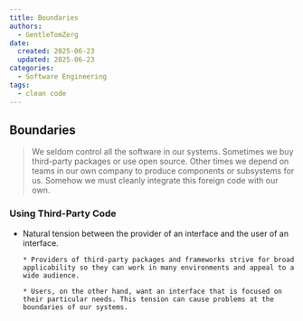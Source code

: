 ```yaml
---
title: Boundaries
authors:
  - GentleTomZerg
date:
  created: 2025-06-23
  updated: 2025-06-23
categories:
  - Software Engineering
tags:
  - clean code
---
```


## Boundaries

> We seldom control all the software in our systems. Sometimes we buy third-party packages or use open source. Other times we depend on teams in our own company to produce components or subsystems for us. Somehow we must cleanly integrate this foreign code with our own.

### Using Third-Party Code

- Natural tension between the provider of an interface and the user of an interface.

      * Providers of third-party packages and frameworks strive for broad applicability so they can work in many environments and appeal to a wide audience.

      * Users, on the other hand, want an interface that is focused on their particular needs. This tension can cause problems at the boundaries of our systems.
